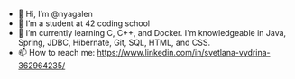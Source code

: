 - 👋 Hi, I’m @nyagalen
- 👀 I’m a student at 42 coding school
- 🌱 I’m currently learning C, C++, and Docker. I'm knowledgeable in Java, Spring, JDBC, Hibernate, Git, SQL, HTML, and CSS.
- 📫 How to reach me: https://www.linkedin.com/in/svetlana-vydrina-362964235/


<!---
nyagalen/nyagalen is a ✨ special ✨ repository because its `README.md` (this file) appears on your GitHub profile.
You can click the Preview link to take a look at your changes.
--->
